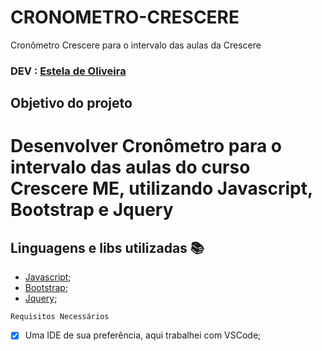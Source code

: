 # CRONOMETRO-CRESCERE
Cronômetro Crescere para o intervalo das aulas da Crescere

### DEV : [Estela de Oliveira](https://github.com/ste2021)

## Objetivo do projeto

# Desenvolver Cronômetro para o intervalo das aulas do curso Crescere ME, utilizando Javascript, Bootstrap e Jquery

## Linguagens e libs utilizadas :books:

- [Javascript](https://developer.mozilla.org/pt-BR/docs/Web/JavaScript/);
- [Bootstrap](https://getbootstrap.com/);
- [Jquery](https://jquery.com/);


```Requisitos Necessários```

- [x] Uma IDE de sua preferência, aqui trabalhei com VSCode;

